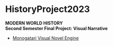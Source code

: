 # HistoryProject2023

__MODERN WORLD HISTORY__  
__Second Semester Final Project: Visual Narrative__  

- [Monogatari Visual Novel Engine](https://monogatari.io/)


